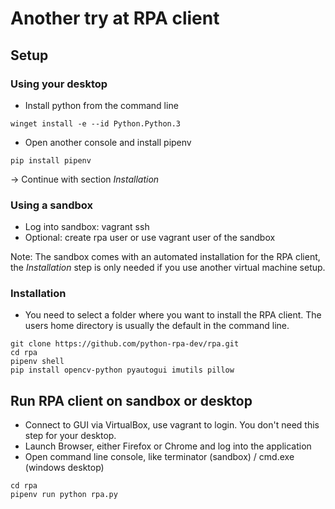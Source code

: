 # Another try at RPA client

## Setup

### Using your desktop
* Install python from the command line

```
winget install -e --id Python.Python.3
```

* Open another console and install pipenv

```
pip install pipenv

```

-> Continue with section *Installation*

### Using a sandbox
* Log into sandbox: vagrant ssh 
* Optional: create rpa user or use vagrant user of the sandbox

Note: The sandbox comes with an automated installation for the RPA client, the *Installation* step is only needed if you use another virtual machine setup.

### Installation 

* You need to select a folder where you want to install the RPA client. The users home directory is usually the default in the command line.

```
git clone https://github.com/python-rpa-dev/rpa.git
cd rpa
pipenv shell
pip install opencv-python pyautogui imutils pillow
```

## Run RPA client on sandbox or desktop

* Connect to GUI via VirtualBox, use vagrant to login. You don't need this step for your desktop.
* Launch Browser, either Firefox or Chrome and log into the application
* Open command line console, like terminator (sandbox) / cmd.exe (windows desktop)

```
cd rpa
pipenv run python rpa.py
```
